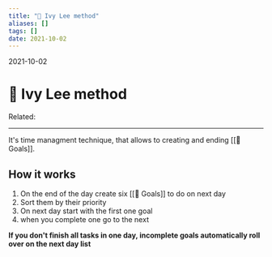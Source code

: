 ```yaml
---
title: "📑 Ivy Lee method"
aliases: []
tags: []
date: 2021-10-02
---
```

2021-10-02
# 📑 Ivy Lee method
Related:
___
It's time managment technique, that allows to creating and ending [[🎯 Goals]].

## How it works
1. On the end of the day create six [[🎯 Goals]] to do on next day
2. Sort them by their priority
3. On next day start with the first one goal
4. when you complete one go to the next

**If you don't finish all tasks in one day, incomplete goals automatically roll over on the next day list**
